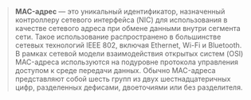 > **MAC-адрес**  — это уникальный идентификатор, назначенный контроллеру сетевого интерфейса (NIC) для использования в качестве сетевого адреса при обмене данными внутри сегмента сети. Такое использование распространено в большинстве сетевых технологий IEEE 802, включая Ethernet, Wi-Fi и Bluetooth. В рамках сетевой модели взаимодействия открытых систем (OSI) MAC-адреса используются на подуровне протокола управления доступом к среде передачи данных. Обычно MAC-адреса представляют собой шесть групп из двух шестнадцатеричных цифр, разделенных дефисами, двоеточиями или без разделителя.